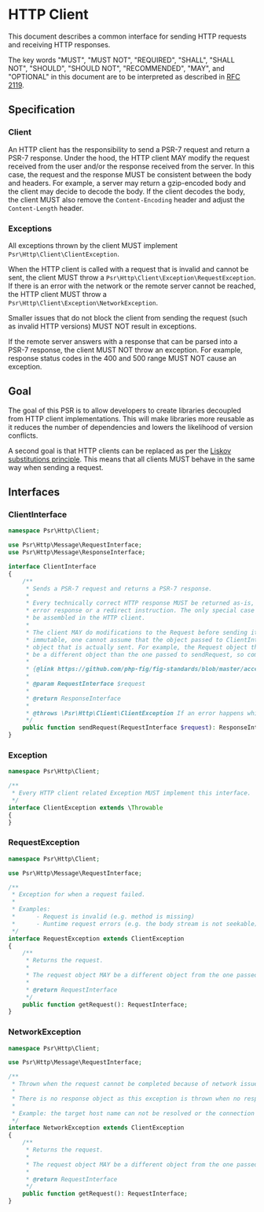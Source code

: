HTTP Client
===========

This document describes a common interface for sending HTTP requests and receiving HTTP responses.

The key words "MUST", "MUST NOT", "REQUIRED", "SHALL", "SHALL NOT", "SHOULD",
"SHOULD NOT", "RECOMMENDED", "MAY", and "OPTIONAL" in this document are to be
interpreted as described in [RFC 2119](http://tools.ietf.org/html/rfc2119).

## Specification

### Client

An HTTP client has the responsibility to send a PSR-7 request and return a PSR-7
response. Under the hood, the HTTP client MAY modify the request received from
the user and/or the response received from the server. In this case, the request
and the response MUST be consistent between the body and headers. For example, a
server may return a gzip-encoded body and the client may decide to decode the
body. If the client decodes the body, the client MUST also remove the
`Content-Encoding` header and adjust the `Content-Length` header.

### Exceptions

All exceptions thrown by the client MUST implement `Psr\Http\Client\ClientException`.

When the HTTP client is called with a request that is invalid and cannot be sent, the client
MUST throw a `Psr\Http\Client\Exception\RequestException`. If there is an error
with the network or the remote server cannot be reached, the HTTP client MUST throw
a `Psr\Http\Client\Exception\NetworkException`.

Smaller issues that do not block the client from sending the request (such as
invalid HTTP versions) MUST NOT result in exceptions.

If the remote server answers with a response that can be parsed into a PSR-7 response,
the client MUST NOT throw an exception. For example, response status codes in the
400 and 500 range MUST NOT cause an exception.

## Goal

The goal of this PSR is to allow developers to create libraries decoupled from HTTP client
implementations. This will make libraries more reusable as it reduces the number of
dependencies and lowers the likelihood of version conflicts.

A second goal is that HTTP clients can be replaced as per the
[Liskov substitutions principle][Liskov]. This means that all clients MUST behave in the
same way when sending a request.

## Interfaces

### ClientInterface

```php
namespace Psr\Http\Client;

use Psr\Http\Message\RequestInterface;
use Psr\Http\Message\ResponseInterface;

interface ClientInterface
{
    /**
     * Sends a PSR-7 request and returns a PSR-7 response.
     *
     * Every technically correct HTTP response MUST be returned as-is, even if it represents an HTTP
     * error response or a redirect instruction. The only special case is 1xx responses, which MUST
     * be assembled in the HTTP client.
     *
     * The client MAY do modifications to the Request before sending it. Because PSR-7 objects are
     * immutable, one cannot assume that the object passed to ClientInterface::sendRequest() will be the same
     * object that is actually sent. For example, the Request object that is returned by an exception MAY
     * be a different object than the one passed to sendRequest, so comparison by reference (===) is not possible.
     *
     * {@link https://github.com/php-fig/fig-standards/blob/master/accepted/PSR-7-http-message-meta.md#why-value-objects}
     *
     * @param RequestInterface $request
     *
     * @return ResponseInterface
     *
     * @throws \Psr\Http\Client\ClientException If an error happens while processing the request.
     */
    public function sendRequest(RequestInterface $request): ResponseInterface;
}
```

### Exception

```php
namespace Psr\Http\Client;

/**
 * Every HTTP client related Exception MUST implement this interface.
 */
interface ClientException extends \Throwable
{
}
```

### RequestException

```php
namespace Psr\Http\Client;

use Psr\Http\Message\RequestInterface;

/**
 * Exception for when a request failed.
 *
 * Examples:
 *      - Request is invalid (e.g. method is missing)
 *      - Runtime request errors (e.g. the body stream is not seekable)
 */
interface RequestException extends ClientException
{
    /**
     * Returns the request.
     *
     * The request object MAY be a different object from the one passed to ClientInterface::sendRequest()
     *
     * @return RequestInterface
     */
    public function getRequest(): RequestInterface;
}
```

### NetworkException

```php
namespace Psr\Http\Client;

use Psr\Http\Message\RequestInterface;

/**
 * Thrown when the request cannot be completed because of network issues.
 *
 * There is no response object as this exception is thrown when no response has been received.
 *
 * Example: the target host name can not be resolved or the connection failed.
 */
interface NetworkException extends ClientException
{
    /**
     * Returns the request.
     *
     * The request object MAY be a different object from the one passed to ClientInterface::sendRequest()
     *
     * @return RequestInterface
     */
    public function getRequest(): RequestInterface;
}
```

[Liskov]: https://en.wikipedia.org/wiki/Liskov_substitution_principle
